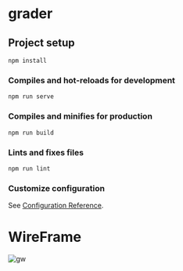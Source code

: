# grader

## Project setup

```
npm install
```

### Compiles and hot-reloads for development

```
npm run serve
```

### Compiles and minifies for production

```
npm run build
```

### Lints and fixes files

```
npm run lint
```

### Customize configuration

See [Configuration Reference](https://cli.vuejs.org/config/).

# WireFrame

![gw](https://user-images.githubusercontent.com/54861487/84241815-a2aefe00-ab1d-11ea-8db8-d28fee19a986.png)
